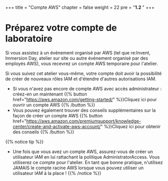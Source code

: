 +++
title = "Compte AWS"
chapter = false
weight = 22
pre = "<b>1.2 </b>"
+++
# Préparez votre compte de laboratoire

Si vous assistez à un événement organisé par AWS (tel que re:Invent, Immersion Day, atelier sur site ou autre événement organisé par des employés AWS), vous recevrez un compte AWS temporaire pour l'atelier.

Si vous suivez cet atelier vous-même, votre compte doit avoir la possibilité de créer de nouveaux rôles IAM et d'étendre d'autres autorisations IAM.

- Si vous n'avez pas encore de compte AWS avec accès administrateur : créez-en un maintenant
{{% button href="https://aws.amazon.com/getting-started/" %}}Cliquez ici pour ouvrir un compte AWS {{% /button %}}
- Vous pouvez également trouver des conseils supplémentaires sur la façon de créer un compte AWS
{{% button href="https://aws.amazon.com/premiumsupport/knowledge-center/create-and-activate-aws-account/" %}}Cliquez ici pour obtenir des conseils {{% /button %}}

{{% notice tip %}}
- Une fois que vous avez un compte AWS, assurez-vous de créer un utilisateur IAM en lui rattachant la politique AdministratorAccess. Vous utiliserez ce compte pour l'atelier. En tant que bonne pratique, n'utilisez JAMAIS le compte racine AWS lorsque vous pouvez utiliser un utilisateur IAM à la place !
{{% /notice %}}